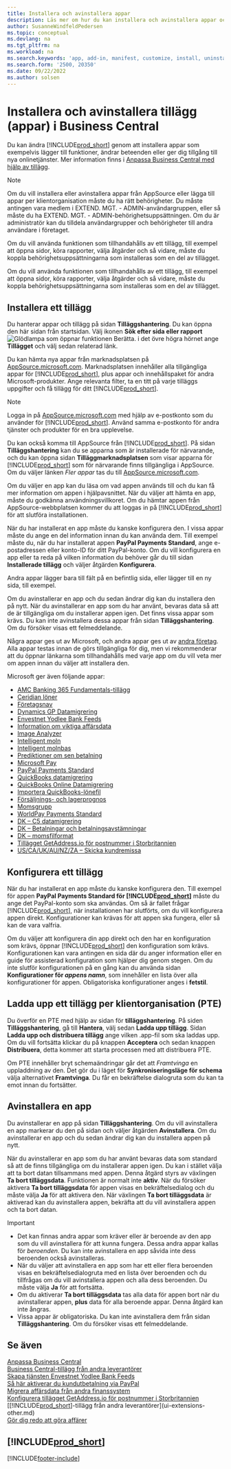 ```yaml
---
title: Installera och avinstallera appar
description: Läs mer om hur du kan installera och avinstallera appar och tillägg i Business Central.
author: SusanneWindfeldPedersen
ms.topic: conceptual
ms.devlang: na
ms.tgt_pltfrm: na
ms.workload: na
ms.search.keywords: 'app, add-in, manifest, customize, install, uninstall'
ms.search.form: '2500, 20350'
ms.date: 09/22/2022
ms.author: solsen
---
```


# <a name="install-and-uninstall-extensions-apps-in-business-central"></a><a name="install-and-uninstall-extensions-apps-in-business-central"></a>Installera och avinstallera tillägg (appar) i Business Central

Du kan ändra [!INCLUDE[prod_short](includes/prod_short.md)] genom att installera appar som exempelvis lägger till funktioner, ändrar beteenden eller ger dig tillgång till nya onlinetjänster. Mer information finns i [Anpassa Business Central med hjälp av tillägg](ui-extensions.md).

> [!NOTE]
> Om du vill installera eller avinstallera appar från AppSource eller lägga till appar per klientorganisation måste du ha rätt behörigheter. Du måste antingen vara medlem i EXTEND. MGT. - ADMIN-användargruppen, eller så måste du ha EXTEND. MGT. - ADMIN-behörighetsuppsättningen. Om du är administratör kan du tilldela användargrupper och behörigheter till andra användare i företaget.
>
> Om du vill använda funktionen som tillhandahålls av ett tillägg, till exempel att öppna sidor, köra rapporter, välja åtgärder och så vidare, måste du koppla behörighetsuppsättningarna som installeras som en del av tillägget.

Om du vill använda funktionen som tillhandahålls av ett tillägg, till exempel att öppna sidor, köra rapporter, välja åtgärder och så vidare, måste du koppla behörighetsuppsättningarna som installeras som en del av tillägget.

## <a name="install-an-extension"></a><a name="install-an-extension"></a><a name="install"></a>Installera ett tillägg

Du hanterar appar och tillägg på sidan **Tilläggshantering**. Du kan öppna den här sidan från startsidan. Välj ikonen **Sök efter sida eller rapport** ![Glödlampa som öppnar funktionen Berätta.](media/ui-search/search_small.png "Berätta för mig vad du vill göra") i det övre högra hörnet ange **Tillägget** och välj sedan relaterad länk.  

Du kan hämta nya appar från marknadsplatsen på [AppSource.microsoft.com](https://go.microsoft.com/fwlink/?linkid=2081646). Marknadsplatsen innehåller alla tillgängliga appar för [!INCLUDE[prod_short](includes/prod_short.md)], plus appar och innehållspaket för andra Microsoft-produkter. Ange relevanta filter, ta en titt på varje tilläggs uppgifter och få tillägg för ditt [!INCLUDE[prod_short](includes/prod_short.md)].  

> [!NOTE]  
> Logga in på [AppSource.microsoft.com](https://appsource.microsoft.com/) med hjälp av e-postkonto som du använder för [!INCLUDE[prod_short](includes/prod_short.md)]. Använd samma e-postkonto för andra tjänster och produkter för en bra upplevelse.  

Du kan också komma till AppSource från [!INCLUDE[prod_short](includes/prod_short.md)]. På sidan **Tilläggshantering** kan du se apparna som är installerade för närvarande, och du kan öppna sidan **Tilläggmarknadsplatsen** som visar apparna för [!INCLUDE[prod_short](includes/prod_short.md)] som för närvarande finns tillgängliga i AppSource. Om du väljer länken *Fler appar* tas du till [AppSource.microsoft.com](https://go.microsoft.com/fwlink/?linkid=2081646).  

Om du väljer en app kan du läsa om vad appen används till och du kan få mer information om appen i hjälpavsnittet. När du väljer att hämta en app, måste du godkänna användningsvillkoret. Om du hämtar appen från AppSource-webbplatsen kommer du att loggas in på [!INCLUDE[prod_short](includes/prod_short.md)] för att slutföra installationen.  

När du har installerat en app måste du kanske konfigurera den. I vissa appar måste du ange en del information innan du kan använda dem. Till exempel måste du, när du har installerat appen **PayPal Payments Standard**, ange e-postadressen eller konto-ID för ditt PayPal-konto. Om du vill konfigurera en app eller ta reda på vilken information du behöver går du till sidan **Installerade tillägg** och väljer åtgärden **Konfigurera**.  

Andra appar lägger bara till fält på en befintlig sida, eller lägger till en ny sida, till exempel.

Om du avinstallerar en app och du sedan ändrar dig kan du installera den på nytt. När du avinstallerar en app som du har använt, bevaras data så att de är tillgängliga om du installerar appen igen. Det finns vissa appar som krävs. Du kan inte avinstallera dessa appar från sidan **Tilläggshantering**. Om du försöker visas ett felmeddelande.

Några appar ges ut av Microsoft, och andra appar ges ut av [andra företag](ui-extensions-other.md). Alla appar testas innan de görs tillgängliga för dig, men vi rekommenderar att du öppnar länkarna som tillhandahålls med varje app om du vill veta mer om appen innan du väljer att installera den.

Microsoft ger även följande appar:

* [AMC Banking 365 Fundamentals-tillägg](ui-extensions-amc-banking.md)
* [Ceridian löner](ui-extensions-ceridian-payroll.md)
* [Företagsnav](ui-extensions-company-hub.md)  
* [Dynamics GP Datamigrering](ui-extensions-dynamicsgp-data-migration.md)
* [Envestnet Yodlee Bank Feeds](ui-extensions-yodlee-bank-feeds.md)
* [Information om viktiga affärsdata](ui-extensions-essential-business-insights.md)
* [Image Analyzer](ui-extensions-image-analyzer.md)
* [Intelligent moln](ui-extensions-data-replication.md)
* [Intelligent molnbas](ui-extensions-intelligent-cloud.md)  
* [Prediktioner om sen betalning](ui-extensions-late-payment-prediction.md)
* [Microsoft Pay](ui-extensions-microsoft-pay-payments.md)
* [PayPal Payments Standard](ui-extensions-paypal-payments-standard.md)
* [QuickBooks datamigrering](ui-extensions-quickbooks-data-migration.md)
* [QuickBooks Online Datamigrering](ui-extensions-quickbooks-online-data-migration.md)
* [Importera QuickBooks-lönefil](ui-extensions-quickbooks-payroll.md)
* [Försäljnings- och lagerprognos](ui-extensions-sales-forecast.md)
* [Momsgrupp](ui-extensions-vat-group.md)
* [WorldPay Payments Standard](ui-extensions-worldpay-payments-standard.md)
* [DK – C5 datamigrering](ui-extensions-c5-data-migration.md)
* [DK – Betalningar och betalningsavstämningar](ui-extensions-payments-reconciliation-formats-dk.md)
* [DK – momsfilformat](ui-extensions-tax-file-formats-dk.md)
* [Tillägget GetAddress.io för postnummer i Storbritannien ](LocalFunctionality/UnitedKingdom/ui-extensions-getaddressio.md)  
* [US/CA/UK/AU/NZ/ZA – Skicka kundremissa](ui-extensions-send-remittance-advice.md)

## <a name="set-up-an-app"></a><a name="set-up-an-app"></a>Konfigurera ett tillägg
När du har installerat en app måste du kanske konfigurera den. Till exempel för appen **PayPal Payments Standard för [!INCLUDE[prod_short](includes/prod_short.md)]** måste du ange det PayPal-konto som ska användas. Om så är fallet frågar [!INCLUDE[prod_short](includes/prod_short.md)], när installationen har slutförts, om du vill konfigurera appen direkt. Konfigurationer kan krävas för att appen ska fungera, eller så kan de vara valfria.

Om du väljer att konfigurera din app direkt och den har en konfiguration som krävs, öppnar [!INCLUDE[prod_short](includes/prod_short.md)] den konfiguration som krävs. Konfigurationen kan vara antingen en sida där du anger information eller en guide för assisterad konfiguration som hjälper dig genom stegen. Om du inte slutför konfigurationen på en gång kan du använda sidan **Konfigurationer för _appens namn_**, som innehåller en lista över alla konfigurationer för appen. Obligatoriska konfigurationer anges i **fetstil**.

## <a name="upload-a-per-tenant-extension-pte"></a><a name="upload-a-per-tenant-extension-pte"></a>Ladda upp ett tillägg per klientorganisation (PTE)

Du överför en PTE med hjälp av sidan för **tilläggshantering**. På siden **Tilläggshantering**, gå till **Hantera**, välj sedan **Ladda upp tillägg**. Sidan **Ladda upp och distribuera tillägg** ange vilken .app-fil som ska laddas upp. Om du vill fortsätta klickar du på knappen **Acceptera** och sedan knappen **Distribuera**, detta kommer att starta processen med att distribuera PTE.

Om PTE innehåller bryt schemaändringar går det att *Framtvinga* en uppladdning av den. Det gör du i läget för **Synkroniseringsläge för schema** välja alternativet **Framtvinga**. Du får en bekräftelse dialogruta som du kan ta emot innan du fortsätter.  

## <a name="uninstall-an-app"></a><a name="uninstall-an-app"></a>Avinstallera en app

Du avinstallerar en app på sidan **Tilläggshantering**. Om du vill avinstallera en app markerar du den på sidan och väljer åtgärden **Avinstallera**. Om du avinstallerar en app och du sedan ändrar dig kan du installera appen på nytt.

När du avinstallerar en app som du har använt bevaras data som standard så att de finns tillgängliga om du installerar appen igen. Du kan i stället välja att ta bort datan tillsammans med appen. Denna åtgärd styrs av växlingen **Ta bort tilläggsdata**. Funktionen är normalt inte **aktiv**. När du försöker aktivera **Ta bort tilläggsdata** för appen visas en bekräftelsedialog och du måste välja **Ja** för att aktivera den. När växlingen **Ta bort tilläggsdata** är aktiverad kan du avinstallera appen, bekräfta att du vill avinstallera appen och ta bort datan.

> [!IMPORTANT]  
> - Det kan finnas andra appar som kräver eller är beroende av den app som du vill avinstallera för att kunna fungera. Dessa andra appar kallas för *beroenden*. Du kan inte avinstallera en app såvida inte dess beroenden också avinstalleras.
> - När du väljer att avinstallera en app som har ett eller flera beroenden visas en bekräftelsedialogruta med en lista över beroenden och du tillfrågas om du vill avinstallera appen och alla dess beroenden. Du måste välja **Ja** för att fortsätta.
> - Om du aktiverar **Ta bort tilläggsdata** tas alla data för appen bort när du avinstallerar appen, **plus** data för alla beroende appar. Denna åtgärd kan inte ångras.
> - Vissa appar är obligatoriska. Du kan inte avinstallera dem från sidan **Tilläggshantering**. Om du försöker visas ett felmeddelande.  

## <a name="see-also"></a><a name="see-also"></a>Se även

[Anpassa Business Central](ui-customizing-overview.md)  
[Business Central-tillägg från andra leverantörer](ui-extensions-other.md)  
[Skapa tjänsten Envestnet Yodlee Bank Feeds](bank-how-setup-bank-statement-service.md)  
[Så här aktiverar du kundutbetalning via PayPal](sales-how-enable-payment-service-extensions.md)  
[Migrera affärsdata från andra finanssystem](across-import-data-configuration-packages.md)  
[Konfigurera tillägget GetAddress.io för postnummer i Storbritannien](LocalFunctionality/UnitedKingdom/uk-setup-postal-code-service.md)  
[[!INCLUDE[prod_short](includes/prod_short.md)]-tillägg från andra leverantörer](ui-extensions-other.md)  
[Gör dig redo att göra affärer](ui-get-ready-business.md)  

## [!INCLUDE[prod_short](includes/free_trial_md.md)]


[!INCLUDE[footer-include](includes/footer-banner.md)]
